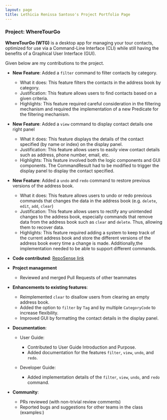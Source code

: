 ```yaml
---
layout: page
title: Lethicia Renissa Santoso's Project Portfolio Page
---
```


### Project: WhereTourGo

**WhereTourGo (WTG)** is a desktop app for managing your tour contacts, optimized for use via a Command-Line Interface (CLI) while still having the benefits of a Graphical User Interface (GUI).

Given below are my contributions to the project.

* **New Feature**: Added a `filter` command to filter contacts by category.
    * What it does: This feature filters the contacts in the address book by category.
    * Justification: This feature allows users to find contacts based on a given criteria.
    * Highlights: This feature required careful consideration in the filtering mechanism and required the implementation of a new Predicate for the filtering mechanism.


* **New Feature**: Added a `view` command to display contact details one right panel
    * What it does: This feature displays the details of the contact specified (by name or index) on the display panel.
    * Justification: This feature allows users to easily view contact details such as address, phone number, email, etc.
    * Highlights: This feature involved both the logic components and GUI components. The CommandResult had to be modified to trigger the display panel to display the contact specified.


* **New Feature**: Added a `undo` and `redo` command to restore previous versions of the address book.
    * What it does: This feature allows users to undo or redo previous commands that changes the data in the address book (e.g. `delete`, `edit`, `add`, `clear`)
    * Justification: This feature allows users to rectify any unintended changes to the address book, especially commands that remove data from the address book such as `clear` and `delete`. Thus, allowing them to recover data.
    * Highlights: This feature required adding a system to keep track of the current address book and store the different versions of the address book every time a change is made. Additionally,the implementation needed to be able to support different commands.


* **Code contributed**: [RepoSense link](https://nus-cs2103-ay2122s1.github.io/tp-dashboard/?search=lethiciars&sort=groupTitle&sortWithin=title&timeframe=commit&mergegroup=&groupSelect=groupByRepos&breakdown=true&checkedFileTypes=docs~functional-code~test-code~other&since=2021-09-17&tabOpen=true&tabType=zoom&tabAuthor=Imerbear&tabRepo=AY2122S1-CS2103T-T12-2%2Ftp%5Bmaster%5D&authorshipIsMergeGroup=false&authorshipFileTypes=docs~functional-code~test-code&authorshipIsBinaryFileTypeChecked=false&zA=lethiciars&zR=AY2122S1-CS2103T-T12-2%2Ftp%5Bmaster%5D&zACS=100.6923076923077&zS=2021-09-17&zFS=lethiciars&zU=2021-11-03&zMG=false&zFTF=commit&zFGS=groupByRepos&zFR=false)



* **Project management**
    * Reviewed and merged Pull Requests of other teammates


* **Enhancements to existing features**:
    * Reimplemented `clear` to disallow users from clearing an empty address book.
    * Added the option to `filter` by `Tag` and by multiple `CategoryCode` to increase flexibility.
    * Improved GUI by formatting the contact details in the display panel.


* **Documentation**:
    * User Guide:
        * Contributed to User Guide Introduction and Purpose.
        * Added documentation for the features `filter`, `view`, `undo`, and `redo`.

    * Developer Guide:
        * Added implementation details of the `filter`, `view`, `undo`, and `redo` command.


* **Community**:
    * PRs reviewed (with non-trivial review comments)
    * Reported bugs and suggestions for other teams in the class (examples:)
